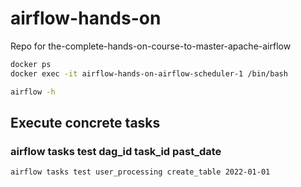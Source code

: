 # airflow-hands-on
Repo for the-complete-hands-on-course-to-master-apache-airflow

```sh
docker ps
docker exec -it airflow-hands-on-airflow-scheduler-1 /bin/bash

airflow -h
```

## Execute concrete tasks
### airflow tasks test dag_id task_id past_date
```sh
airflow tasks test user_processing create_table 2022-01-01
```